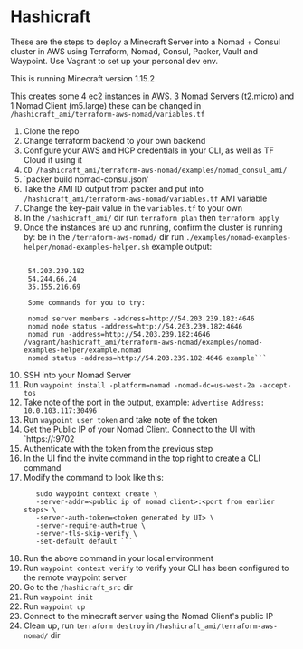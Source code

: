 # Hashicraft

These are the steps to deploy a Minecraft Server into a Nomad + Consul cluster in AWS using Terraform, Nomad, Consul, Packer, Vault and Waypoint. Use Vagrant to set up your personal dev env.

This is running Minecraft version 1.15.2

This creates some 4 ec2 instances in AWS. 3 Nomad Servers (t2.micro) and 1 Nomad Client (m5.large) these can be changed in `/hashicraft_ami/terraform-aws-nomad/variables.tf`

1. Clone the repo
2. Change terraform backend to your own backend
3. Configure your AWS and HCP credentials in your CLI, as well as TF Cloud if using it
4. `CD /hashicraft_ami/terraform-aws-nomad/examples/nomad_consul_ami/`
5. `packer build nomad-consul.json'
6. Take the AMI ID output from packer and put into `/hashicraft_ami/terraform-aws-nomad/variables.tf` AMI variable
9. Change the key-pair value in the `variables.tf` to your own
8. In the `/hashicraft_ami/` dir run `terraform plan` then `terraform apply`
9. Once the instances are up and running, confirm the cluster is running by:
   be in the `/terraform-aws-nomad/` dir
   run `./examples/nomad-examples-helper/nomad-examples-helper.sh`
   example output:
   ```Your Nomad servers are running at the following IP addresses:

    54.203.239.182
    54.244.66.24
    35.155.216.69

    Some commands for you to try:

    nomad server members -address=http://54.203.239.182:4646
    nomad node status -address=http://54.203.239.182:4646
    nomad run -address=http://54.203.239.182:4646 /vagrant/hashicraft_ami/terraform-aws-nomad/examples/nomad-examples-helper/example.nomad
    nomad status -address=http://54.203.239.182:4646 example```
   
10. SSH into your Nomad Server
11. Run `waypoint install -platform=nomad -nomad-dc=us-west-2a -accept-tos`
12. Take note of the port in the output, example:
```Advertise Address: 10.0.103.117:30496```
13. Run `waypoint user token` and take note of the token
14. Get the Public IP of your Nomad Client. Connect to the UI with `https://<public ip of nomad client>:9702
15. Authenticate with the token from the previous step
16. In the UI find the invite command in the top right to create a CLI command
17. Modify the command to look like this:
    ``` 
       sudo waypoint context create \
       -server-addr=<public ip of nomad client>:<port from earlier steps> \
       -server-auth-token=<token generated by UI> \
       -server-require-auth=true \
       -server-tls-skip-verify \
       -set-default default ```
18. Run the above command in your local environment
19. Run `waypoint context verify` to verify your CLI has been configured to the remote waypoint server
20. Go to the `/hashicraft_src` dir
21. Run `waypoint init`
22. Run `waypoint up`
23. Connect to the minecraft server using the Nomad Client's public IP
24. Clean up, run `terraform destroy` in `/hashicraft_ami/terraform-aws-nomad/` dir
